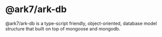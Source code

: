 # @ark7/ark-db

@ark7/ark-db is a type-script friendly, object-oriented, database model
structure that built on top of mongoose and mongodb.

